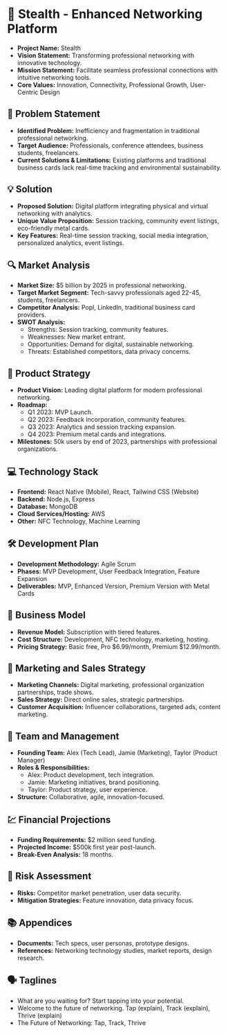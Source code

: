 # 🚀 Stealth - Enhanced Networking Platform

- **Project Name:** Stealth
- **Vision Statement:** Transforming professional networking with innovative technology.
- **Mission Statement:** Facilitate seamless professional connections with intuitive networking tools.
- **Core Values:** Innovation, Connectivity, Professional Growth, User-Centric Design

## 🎯 Problem Statement
- **Identified Problem:** Inefficiency and fragmentation in traditional professional networking.
- **Target Audience:** Professionals, conference attendees, business students, freelancers.
- **Current Solutions & Limitations:** Existing platforms and traditional business cards lack real-time tracking and environmental sustainability.

## 💡 Solution
- **Proposed Solution:** Digital platform integrating physical and virtual networking with analytics.
- **Unique Value Proposition:** Session tracking, community event listings, eco-friendly metal cards.
- **Key Features:** Real-time session tracking, social media integration, personalized analytics, event listings.

## 🔍 Market Analysis
- **Market Size:** $5 billion by 2025 in professional networking.
- **Target Market Segment:** Tech-savvy professionals aged 22-45, students, freelancers.
- **Competitor Analysis:** Popl, LinkedIn, traditional business card providers.
- **SWOT Analysis:**
  - Strengths: Session tracking, community features.
  - Weaknesses: New market entrant.
  - Opportunities: Demand for digital, sustainable networking.
  - Threats: Established competitors, data privacy concerns.

## 🚀 Product Strategy
- **Product Vision:** Leading digital platform for modern professional networking.
- **Roadmap:** 
  - Q1 2023: MVP Launch.
  - Q2 2023: Feedback incorporation, community features.
  - Q3 2023: Analytics and session tracking expansion.
  - Q4 2023: Premium metal cards and integrations.
- **Milestones:** 50k users by end of 2023, partnerships with professional organizations.

## 💻 Technology Stack
- **Frontend:** React Native (Mobile), React, Tailwind CSS (Website)
- **Backend:** Node.js, Express
- **Database:** MongoDB
- **Cloud Services/Hosting:** AWS
- **Other:** NFC Technology, Machine Learning

## 🛠️ Development Plan
- **Development Methodology:** Agile Scrum
- **Phases:** MVP Development, User Feedback Integration, Feature Expansion
- **Deliverables:** MVP, Enhanced Version, Premium Version with Metal Cards

## 💼 Business Model
- **Revenue Model:** Subscription with tiered features.
- **Cost Structure:** Development, NFC technology, marketing, hosting.
- **Pricing Strategy:** Basic free, Pro $6.99/month, Premium $12.99/month.

## 📣 Marketing and Sales Strategy
- **Marketing Channels:** Digital marketing, professional organization partnerships, trade shows.
- **Sales Strategy:** Direct online sales, strategic partnerships.
- **Customer Acquisition:** Influencer collaborations, targeted ads, content marketing.

## 👥 Team and Management
- **Founding Team:** Alex (Tech Lead), Jamie (Marketing), Taylor (Product Manager)
- **Roles & Responsibilities:** 
  - Alex: Product development, tech integration.
  - Jamie: Marketing initiatives, brand positioning.
  - Taylor: Product strategy, user experience.
- **Structure:** Collaborative, agile, innovation-focused.

## 💹 Financial Projections
- **Funding Requirements:** $2 million seed funding.
- **Projected Income:** $500k first year post-launch.
- **Break-Even Analysis:** 18 months.

## 🚨 Risk Assessment
- **Risks:** Competitor market penetration, user data security.
- **Mitigation Strategies:** Feature innovation, data privacy focus.

## 📚 Appendices
- **Documents:** Tech specs, user personas, prototype designs.
- **References:** Networking technology studies, market reports, design research.

## 🗣️ Taglines
- What are you waiting for? Start tapping into your potential. 
- Welcome to the future of networking. Tap (explain), Track (explain), Thrive (explain)
- The Future of Networking: Tap, Track, Thrive